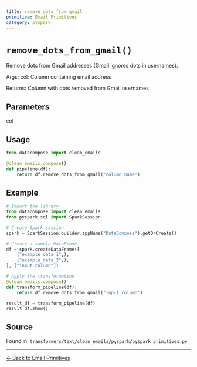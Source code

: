 ```yaml
---
title: remove_dots_from_gmail
primitive: Email Primitives
category: pyspark
---
```


# `remove_dots_from_gmail()`

Remove dots from Gmail addresses (Gmail ignores dots in usernames).

Args:
    col: Column containing email address

Returns:
    Column with dots removed from Gmail usernames

## Parameters

col

## Usage

```python
from datacompose import clean_emails

@clean_emails.compose()
def pipeline(df):
    return df.remove_dots_from_gmail("column_name")
```

## Example

```python
# Import the library
from datacompose import clean_emails
from pyspark.sql import SparkSession

# Create Spark session
spark = SparkSession.builder.appName("DataCompose").getOrCreate()

# Create a sample DataFrame
df = spark.createDataFrame([
    ("example_data_1",),
    ("example_data_2",),
], ["input_column"])

# Apply the transformation
@clean_emails.compose()
def transform_pipeline(df):
    return df.remove_dots_from_gmail("input_column")

result_df = transform_pipeline(df)
result_df.show()
```

## Source

Found in: `transformers/text/clean_emails/pyspark/pyspark_primitives.py`

---
[← Back to Email Primitives](/primitives/emails)
